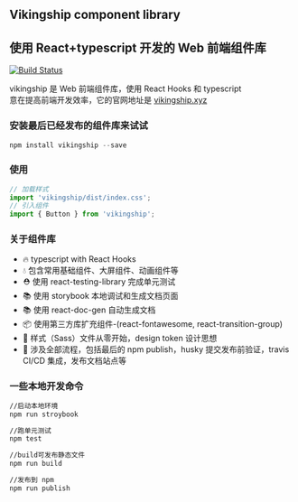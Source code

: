 ## Vikingship component library

## 使用 React+typescript 开发的 Web 前端组件库

[![Build Status](https://travis-ci.com/vikingmute/vikingship.svg?token=mHoDqxyxXWX5BSpu8L9y&branch=master)](https://travis-ci.com/vikingmute/vikingship)

vikingship 是 Web 前端组件库，使用 React Hooks 和 typescript  
意在提高前端开发效率，它的官网地址是
[vikingship.xyz](http://vikingship.xyz)

### 安装最后已经发布的组件库来试试

```javascript
npm install vikingship --save
```

### 使用

```javascript
// 加载样式
import 'vikingship/dist/index.css';
// 引入组件
import { Button } from 'vikingship';
```

### 关于组件库

- 🔥 typescript with React Hooks
- 💧 包含常用基础组件、大屏组件、动画组件等
- ⛑️ 使用 react-testing-library 完成单元测试
- 📚 使用 storybook 本地调试和生成文档页面
- 📚 使用 react-doc-gen 自动生成文档
- 📦 使用第三方库扩充组件-(react-fontawesome, react-transition-group)
- 🌹 样式（Sass）文件从零开始，design token 设计思想
- 🎉 涉及全部流程，包括最后的 npm publish，husky 提交发布前验证，travis CI/CD 集成，发布文档站点等

### 一些本地开发命令

```bash
//启动本地环境
npm run stroybook

//跑单元测试
npm test

//build可发布静态文件
npm run build

//发布到 npm
npm run publish
```
